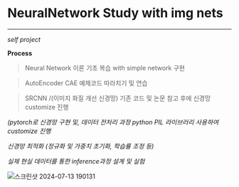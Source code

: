 # NeuralNetwork Study with img nets
-------

_self project_


**Process**

> Neural Network 이론 기초 복습 with simple network 구현
   
> AutoEncoder CAE 예제코드 따라치기 및 연습

> SRCNN /(이미지 화질 개선 신경망) 기존 코드 및 논문 참고 후에 신경망 customize 진행
   
   *(pytorch로 신경망 구현 및, 데이터 전처리 과정 python PIL 라이브러리 사용하여 customize 진행*

   *신경망 최적화 (정규화 및 가중치 초기화, 학습률 조정 등)*

   *실제 현실 데이터를 통한 inference과정 설계 및 실험*

![스크린샷 2024-07-13 190131](https://github.com/user-attachments/assets/d58e5eff-9195-43b8-862c-d05361f1ae0a)

    


